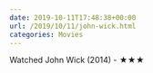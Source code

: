 ```yaml
---
date: 2019-10-11T17:48:38+00:00
url: /2019/10/11/john-wick.html
categories: Movies
---
```

Watched John Wick (2014) - ★★★




